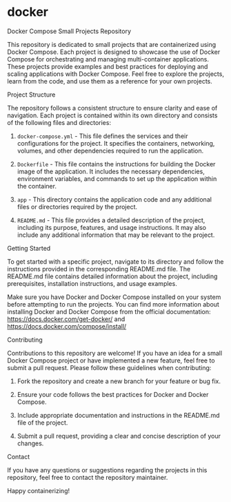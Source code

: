 # docker

Docker Compose Small Projects Repository

This repository is dedicated to small projects that are containerized using Docker Compose. Each project is designed to showcase the use of Docker Compose for orchestrating and managing multi-container applications. These projects provide examples and best practices for deploying and scaling applications with Docker Compose. Feel free to explore the projects, learn from the code, and use them as a reference for your own projects.

Project Structure

The repository follows a consistent structure to ensure clarity and ease of navigation. Each project is contained within its own directory and consists of the following files and directories:

1. `docker-compose.yml` - This file defines the services and their configurations for the project. It specifies the containers, networking, volumes, and other dependencies required to run the application.

2. `Dockerfile` - This file contains the instructions for building the Docker image of the application. It includes the necessary dependencies, environment variables, and commands to set up the application within the container.

3. `app` - This directory contains the application code and any additional files or directories required by the project.

4. `README.md` - This file provides a detailed description of the project, including its purpose, features, and usage instructions. It may also include any additional information that may be relevant to the project.

Getting Started

To get started with a specific project, navigate to its directory and follow the instructions provided in the corresponding README.md file. The README.md file contains detailed information about the project, including prerequisites, installation instructions, and usage examples.

Make sure you have Docker and Docker Compose installed on your system before attempting to run the projects. You can find more information about installing Docker and Docker Compose from the official documentation: https://docs.docker.com/get-docker/ and https://docs.docker.com/compose/install/

Contributing

Contributions to this repository are welcome! If you have an idea for a small Docker Compose project or have implemented a new feature, feel free to submit a pull request. Please follow these guidelines when contributing:

1. Fork the repository and create a new branch for your feature or bug fix.

2. Ensure your code follows the best practices for Docker and Docker Compose.

3. Include appropriate documentation and instructions in the README.md file of the project.

4. Submit a pull request, providing a clear and concise description of your changes.

Contact

If you have any questions or suggestions regarding the projects in this repository, feel free to contact the repository maintainer.

Happy containerizing!
